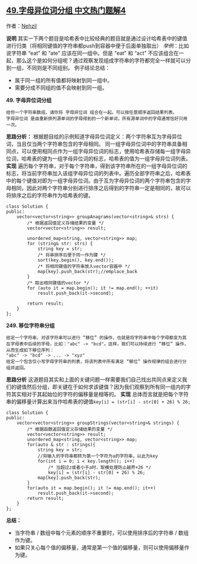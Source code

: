 ## [49.字母异位词分组 中文热门题解4](https://leetcode.cn/problems/group-anagrams/solutions/100000/by-nehzil-an7a)

作者：[Nehzil](https://leetcode.cn/u/Nehzil)

**说明**
其实一下两个题目是哈希表中比较经典的题目就是通过设计哈希表中的键值进行归类（将相同键值的字符串都push到容器中便于后面单独取出）
*举例*：比如说字符串 “eat” 和 “ate” 应该在同一组中。但是 “eat” 和 “act” 不应该组合在一起，那么这个是如何分组呢？通过观察发现组成字符串的字符都完全一样就可以分到一组，不同则是不同组别。
例子结论总结：
- 属于同一组的所有值都将映射到同一组中。
- 需要分成不同组的值不会映射到同一组。

**49. 字母异位词分组**
```
给你一个字符串数组，请你将 字母异位词 组合在一起。可以按任意顺序返回结果列表。
字母异位词 是由重新排列源单词的字母得到的一个新单词，所有源单词中的字母通常恰好只用一次。
```
**思路分析：**
根据题目给的示例知道字母异位词定义：两个字符串互为字母异位词，当且仅当两个字符串包含的字母相同。
同一组字母异位词中的字符串具备相同点，可以使用相同点作为一组字母异位词的标志，使用哈希表存储每一组字母异位词，哈希表的键为一组字母异位词的标志，哈希表的值为一组字母异位词列表。
**实现**
遍历每个字符串，对于每个字符串，得到该字符串所在的一组字母异位词的标志，将当前字符串加入该组字母异位词的列表中。遍历全部字符串之后，哈希表中的每个键值对即为一组字母异位词。由于互为字母异位词的两个字符串包含的字母相同，因此对两个字符串分别进行排序之后得到的字符串一定是相同的，故可以将排序之后的字符串作为哈希表的键。
```
class Solution {
public:
    vector<vector<string>> groupAnagrams(vector<string>& strs) {
        /* 根据返回值定义存储结果的变量 */
        vector<vector<string>> result;

        unordered_map<string, vector<string>> map;
        for (string& str: strs) {
            string key = str;
            /* 将串排序后便于同一作为键 */
            sort(key.begin(), key.end());
            /* 将相同键值的字符串放入vector容器中 */
            map[key].push_back(str);//emplace_back
        }
        /* 取出相同键值的vector */
        for (auto it = map.begin(); it != map.end(); ++it)
            result.push_back(it->second);

        return result;
    }
};
```

**249. 移位字符串分组**
```
给定一个字符串，对该字符串可以进行 “移位” 的操作，也就是将字符串中每个字母都变为其在字母表中后续的字母，比如："abc" -> "bcd"。这样，我们可以持续进行 “移位” 操作，从而生成如下移位序列：
"abc" -> "bcd" -> ... -> "xyz"
给定一个包含仅小写字母字符串的列表，将该列表中所有满足 “移位” 操作规律的组合进行分组并返回。
```
**思路分析**
这道题目其实和上面的关键问题一样需要我们自己找出共同点来定义我们的键值然后分组，即关键在于如何求该键值？因为我们观察到所有同一组内的字符其实相对于其起始位的字符的偏移量是相等的。
**实现**
总体而言就是把每个字符串的偏移量计算出来当作哈希表的键值`key[i] = (str[i] - str[0] + 26) % 26;`
```
class Solution {
public:
    vector<vector<string>> groupStrings(vector<string>& strings) {
        /* 根据函数返回值定义存储结果的变量 */
        vector<vector<string>> result;
        unordered_map<string, vector<string>> map;
        for(auto & str : strings){
            string key = str;
            //将输入的字符串都转为第一个字符为a的字符串，以此为key
            for(int i = 0; i < key.length(); i++)
                /* 当超过z或者小于a时，取模处理防止越界+26 */
                key[i] = (str[i] - str[0] + 26) % 26;
            map[key].push_back(str);
        }
        for(auto it = map.begin(); it != map.end(); it++)
            result.push_back(it->second);
        return result;
    }
};
```

**总结：**
- 当字符串 / 数组中每个元素的顺序不重要时，可以使用排序后的字符串 / 数组作为键。
- 如果只关心每个值的偏移量，通常是第一个值的偏移量，则可以使用偏移量作为键。



